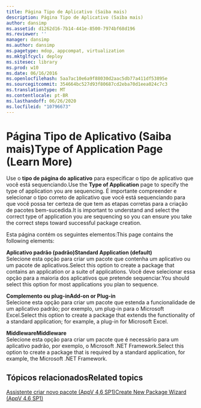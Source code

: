 ```yaml
---
title: Página Tipo de Aplicativo (Saiba mais)
description: Página Tipo de Aplicativo (Saiba mais)
author: dansimp
ms.assetid: d1262d16-7b14-441e-8500-7974bf68d196
ms.reviewer: ''
manager: dansimp
ms.author: dansimp
ms.pagetype: mdop, appcompat, virtualization
ms.mktglfcycl: deploy
ms.sitesec: library
ms.prod: w10
ms.date: 06/16/2016
ms.openlocfilehash: 5aa7ac10e6a9f88030d2aac5db77a411df53895e
ms.sourcegitcommit: 354664bc527d93f80687cd2eba70d1eea024c7c3
ms.translationtype: MT
ms.contentlocale: pt-BR
ms.lasthandoff: 06/26/2020
ms.locfileid: "10796673"
---
```

# <span data-ttu-id="1594b-103">Página Tipo de Aplicativo (Saiba mais)</span><span class="sxs-lookup"><span data-stu-id="1594b-103">Type of Application Page (Learn More)</span></span>


<span data-ttu-id="1594b-104">Use o **tipo de página do aplicativo** para especificar o tipo de aplicativo que você está sequenciando.</span><span class="sxs-lookup"><span data-stu-id="1594b-104">Use the **Type of Application** page to specify the type of application you are sequencing.</span></span> <span data-ttu-id="1594b-105">É importante compreender e selecionar o tipo correto de aplicativo que você está sequenciando para que você possa ter certeza de que tem as etapas corretas para a criação de pacotes bem-sucedida.</span><span class="sxs-lookup"><span data-stu-id="1594b-105">It is important to understand and select the correct type of application you are sequencing so you can ensure you take the correct steps toward successful package creation.</span></span>

<span data-ttu-id="1594b-106">Esta página contém os seguintes elementos:</span><span class="sxs-lookup"><span data-stu-id="1594b-106">This page contains the following elements:</span></span>

<a href="" id="standard-application--default-"></a>**<span data-ttu-id="1594b-107">Aplicativo padrão (padrão)</span><span class="sxs-lookup"><span data-stu-id="1594b-107">Standard Application (default)</span></span>**  
<span data-ttu-id="1594b-108">Selecione esta opção para criar um pacote que contenha um aplicativo ou um pacote de aplicativos.</span><span class="sxs-lookup"><span data-stu-id="1594b-108">Select this option to create a package that contains an application or a suite of applications.</span></span> <span data-ttu-id="1594b-109">Você deve selecionar essa opção para a maioria dos aplicativos que pretende sequenciar.</span><span class="sxs-lookup"><span data-stu-id="1594b-109">You should select this option for most applications you plan to sequence.</span></span>

<a href="" id="add-on-or-plug-in"></a>**<span data-ttu-id="1594b-110">Complemento ou plug-in</span><span class="sxs-lookup"><span data-stu-id="1594b-110">Add-on or Plug-in</span></span>**  
<span data-ttu-id="1594b-111">Selecione esta opção para criar um pacote que estenda a funcionalidade de um aplicativo padrão; por exemplo, um plug-in para o Microsoft Excel.</span><span class="sxs-lookup"><span data-stu-id="1594b-111">Select this option to create a package that extends the functionality of a standard application; for example, a plug-in for Microsoft Excel.</span></span>

<a href="" id="middleware"></a>**<span data-ttu-id="1594b-112">Middleware</span><span class="sxs-lookup"><span data-stu-id="1594b-112">Middleware</span></span>**  
<span data-ttu-id="1594b-113">Selecione esta opção para criar um pacote que é necessário para um aplicativo padrão, por exemplo, o Microsoft .NET Framework.</span><span class="sxs-lookup"><span data-stu-id="1594b-113">Select this option to create a package that is required by a standard application, for example, the Microsoft .NET Framework.</span></span>

## <span data-ttu-id="1594b-114">Tópicos relacionados</span><span class="sxs-lookup"><span data-stu-id="1594b-114">Related topics</span></span>


[<span data-ttu-id="1594b-115">Assistente criar novo pacote (AppV 4,6 SP1)</span><span class="sxs-lookup"><span data-stu-id="1594b-115">Create New Package Wizard (AppV 4.6 SP1)</span></span>](create-new-package-wizard---appv-46-sp1-.md)

 

 





